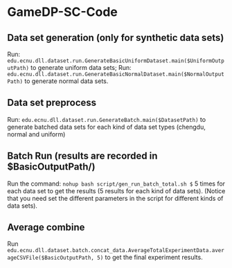 # GameDP-SC-Code
## Data set generation (only for synthetic data sets)
Run: `edu.ecnu.dll.dataset.run.GenerateBasicUniformDataset.main($UniformOutputPath)` to generate uniform data sets;
Run: `edu.ecnu.dll.dataset.run.GenerateBasicNormalDataset.main($NormalOutputPath)` to generate normal data sets.
 
## Data set preprocess
Run: `edu.ecnu.dll.dataset.run.GenerateBatch.main($DatasetPath)` to generate batched data sets for each kind of data set types (chengdu, normal and uniform)

## Batch Run (results are recorded in $BasicOutputPath/)
Run the command:
`nohup bash script/gen_run_batch_total.sh $` 5 times for each data set to get the results (5 results for each kind of data sets).
(Notice that you need set the different parameters in the script for different kinds of data sets).


## Average combine
Run `edu.ecnu.dll.dataset.batch.concat_data.AverageTotalExperimentData.averageCSVFile($BasicOutputPath, 5)` to get the final experiment results.


